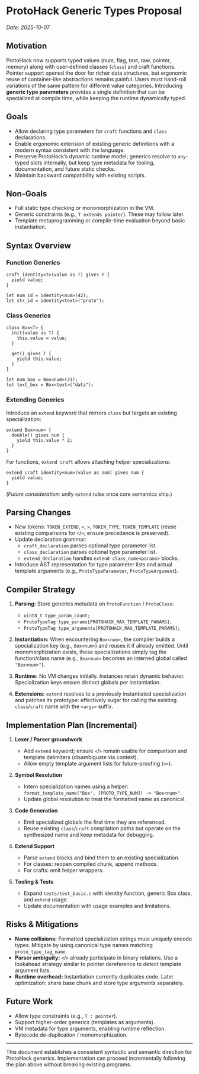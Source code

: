 # ProtoHack Generic Types Proposal

_Date: 2025-10-07_

## Motivation

ProtoHack now supports typed values (num, flag, text, raw, pointer, memory) along
with user-defined classes (`class`) and craft functions. Pointer support opened
the door for richer data structures, but ergonomic reuse of container-like
abstractions remains painful. Users must hand-roll variations of the same
pattern for different value categories. Introducing **generic type parameters**
provides a single definition that can be specialized at compile time, while
keeping the runtime dynamically typed.

## Goals

- Allow declaring type parameters for `craft` functions and `class`
  declarations.
- Enable ergonomic extension of existing generic definitions with a modern
  syntax consistent with the language.
- Preserve ProtoHack’s dynamic runtime model; generics resolve to `any`-typed
  slots internally, but keep type metadata for tooling, documentation, and
  future static checks.
- Maintain backward compatibility with existing scripts.

## Non-Goals

- Full static type checking or monomorphization in the VM.
- Generic constraints (e.g., `T extends pointer`). These may follow later.
- Template metaprogramming or compile-time evaluation beyond basic
  instantiation.

## Syntax Overview

### Function Generics

```protohack
craft identity<T>(value as T) gives T {
  yield value;
}

let num_id = identity<num>(42);
let str_id = identity<text>("proto");
```

### Class Generics

```protohack
class Box<T> {
  init(value as T) {
    this.value = value;
  }

  get() gives T {
    yield this.value;
  }
}

let num_box = Box<num>(21);
let text_box = Box<text>("data");
```

### Extending Generics

Introduce an `extend` keyword that mirrors `class` but targets an existing
specialization:

```protohack
extend Box<num> {
  double() gives num {
    yield this.value * 2;
  }
}
```

For functions, `extend craft` allows attaching helper specializations:

```protohack
extend craft identity<num>(value as num) gives num {
  yield value;
}
```

(*Future consideration:* unify `extend` rules once core semantics ship.)

## Parsing Changes

- New tokens: `TOKEN_EXTEND`, `<`, `>`, `TOKEN_TYPE`, `TOKEN_TEMPLATE`
  (reuse existing comparisons for `<`/`>`; ensure precedence is preserved).
- Update declaration grammar:
  - `craft_declaration` parses optional type parameter list.
  - `class_declaration` parses optional type parameter list.
  - `extend_declaration` handles `extend class_name<params>` blocks.
- Introduce AST representation for type parameter lists and actual template
  arguments (e.g., `ProtoTypeParameter`, `ProtoTypeArgument`).

## Compiler Strategy

1. **Parsing:** Store generics metadata on `ProtoFunction` / `ProtoClass`:
   - `uint8_t type_param_count;`
   - `ProtoTypeTag type_params[PROTOHACK_MAX_TEMPLATE_PARAMS];`
   - `ProtoTypeTag type_arguments[PROTOHACK_MAX_TEMPLATE_PARAMS];`

2. **Instantiation:** When encountering `Box<num>`, the compiler builds a
   specialization key (e.g., `Box<num>`) and reuses it if already emitted.
   Until monomorphization exists, these specializations simply tag the
   function/class name (e.g., `Box<num>` becomes an interned global called
   `"Box<num>"`).

3. **Runtime:** No VM changes initially. Instances retain dynamic behavior.
   Specialization keys ensure distinct globals per instantiation.

4. **Extensions:** `extend` resolves to a previously instantiated specialization
   and patches its prototype: effectively sugar for calling the existing
   `class`/`craft` name with the `<args>` suffix.

## Implementation Plan (Incremental)

1. **Lexer / Parser groundwork**
   - Add `extend` keyword; ensure `<`/`>` remain usable for comparison and
     template delimiters (disambiguate via context).
   - Allow empty template argument lists for future-proofing (`<>`).

2. **Symbol Resolution**
   - Intern specialization names using a helper: `format_template_name("Box",
     [PROTO_TYPE_NUM]) -> "Box<num>"`.
   - Update global resolution to treat the formatted name as canonical.

3. **Code Generation**
   - Emit specialized globals the first time they are referenced.
   - Reuse existing `class`/`craft` compilation paths but operate on the
     synthesized name and keep metadata for debugging.

4. **Extend Support**
   - Parse `extend` blocks and bind them to an existing specialization.
   - For classes: reopen compiled chunk, append methods.
   - For crafts: emit helper wrappers.

5. **Tooling & Tests**
   - Expand `tests/test_basic.c` with identity function, generic Box class, and
     `extend` usage.
   - Update documentation with usage examples and limitations.

## Risks & Mitigations

- **Name collisions:** Formatted specialization strings must uniquely encode
  types. Mitigate by using canonical type names matching `proto_type_tag_name`.
- **Parser ambiguity:** `<`/`>` already participate in binary relations. Use a
  lookahead strategy similar to pointer dereference to detect template
  argument lists.
- **Runtime overhead:** Instantiation currently duplicates code. Later
  optimization: share base chunk and store type arguments separately.

## Future Work

- Allow type constraints (e.g., `T : pointer`).
- Support higher-order generics (templates as arguments).
- VM metadata for type arguments, enabling runtime reflection.
- Bytecode de-duplication / monomorphization.

---

This document establishes a consistent syntactic and semantic direction for
ProtoHack generics. Implementation can proceed incrementally following the plan
above without breaking existing programs.
